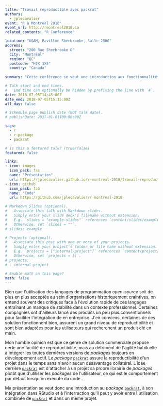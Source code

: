 ```yaml
---
title: "Travail reproductible avec packrat"
authors:
  - jplecavalier
event: "R à Montreal 2018"
event_url: http://rmontreal2018.ca
related_contents: "R Conference"

location: "UQAM, Pavillon Sherbrooke, Salle 2800"
address:
  street: "200 Rue Sherbrooke O"
  city: "Montréal"
  region: "QC"
  postcode: "H2X 1X5"
  country: "Canada"
  
summary: "Cette conférence se veut une introduction aux fonctionnalités de base du package packrat."

# Talk start and end times.
#   End time can optionally be hidden by prefixing the line with `#`.
date: 2018-07-05T14:45:00Z
date_end: 2018-07-05T15:15:00Z
all_day: false

# Schedule page publish date (NOT talk date).
# publishDate: 2017-01-01T00:00:00Z

tags:
  - r
  - r-package
  - packrat

# Is this a featured talk? (true/false)
featured: false

links:
- icon: images
  icon_pack: fas
  name: "Présentation"
  url: https://jplecavalier.github.io/r-montreal-2018/travail-reproductible-packrat.html
- icon: github
  icon_pack: fab
  name: "Code"
  url: https://github.com/jplecavalier/r-montreal-2018

# Markdown Slides (optional).
#   Associate this talk with Markdown slides.
#   Simply enter your slide deck's filename without extension.
#   E.g. `slides = "example-slides"` references `content/slides/example-slides.md`.
#   Otherwise, set `slides = ""`.
# slides: example

# Projects (optional).
#   Associate this post with one or more of your projects.
#   Simply enter your project's folder or file name without extension.
#   E.g. `projects = ["internal-project"]` references `content/project/deep-learning/index.md`.
#   Otherwise, set `projects = []`.
# projects:
# - internal-project

# Enable math on this page?
math: false
---
```


Bien que l'utilisation des langages de programmation *open-source* soit de plus en plus acceptée au sein d'organisations historiquement craintives, on entend
souvent des critiques face à l'évolution rapide de ces langages entraînant un manque de stabilité dans un contexte professionnel. Certaines compagnies ont
d'ailleurs lancé des produits un peu plus conventionnels pour faciliter l'intégration de <i class="fab fa-r-project"></i> en entreprise. J'en conviens,
certaines de ces solution fonctionnent bien, assurent un grand niveau de reproductibilité et sont bien adaptées pour les utilisateurs qui recherchent un
produit clé en main.

Mon humble opinion est que ce genre de solution commerciale propose certe une facilité de reproductibilité, mais au détriment de l'agilité habituelle à
intégrer les toutes dernières versions de *packages* toujours en développement actif. Le *package* [`packrat`](https://rstudio.github.io/packrat/) assure la
reproductibilité d'un projet dans le temps sans n'avoir aucun désavantage collatéral. L'idée derrière [`packrat`](https://rstudio.github.io/packrat/) est
d'attacher à un projet sa propre librairie de *packages* plutôt que d'utiliser les *packages* de l'utilisateur, ce qui est le comportement par défaut lorsqu'on
exécute du code <i class="fab fa-r-project"></i>.

Ma présentation se veut donc une introduction au *package* [`packrat`](https://rstudio.github.io/packrat/), à son intégration dans RStudio et à l'interraction
qu'il peut y avoir entre l'utilisation combinée de [`packrat`](https://rstudio.github.io/packrat/) et <i class="fab fa-git"></i> dans un même projet.
